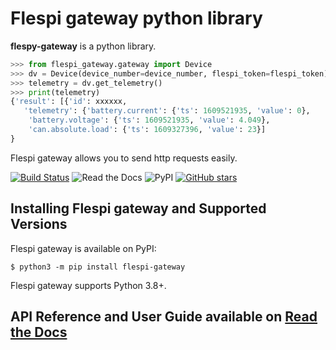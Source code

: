 # Flespi gateway python library

**flespy-gateway** is a python library.

```python
>>> from flespi_gateway.gateway import Device
>>> dv = Device(device_number=device_number, flespi_token=flespi_token)
>>> telemetry = dv.get_telemetry()
>>> print(telemetry)
{'result': [{'id': xxxxxx,
   'telemetry': {'battery.current': {'ts': 1609521935, 'value': 0},
    'battery.voltage': {'ts': 1609521935, 'value': 4.049},
    'can.absolute.load': {'ts': 1609327396, 'value': 23}]
}
```

Flespi gateway allows you to send http requests easily.

[![Build Status](https://travis-ci.com/vlavrik/flespi-gateway.svg?branch=main)](https://travis-ci.com/vlavrik/flespi-gateway)
![Read the Docs](https://img.shields.io/readthedocs/flespi-gateway)
![PyPI](https://img.shields.io/pypi/v/flespi-gateway?label=flespi-gateway)
[![GitHub stars](https://img.shields.io/github/stars/vlavrik/flespi-gateway)](https://github.com/vlavrik/flespi-gateway/stargazers)

## Installing Flespi gateway and Supported Versions

Flespi gateway is available on PyPI:

```console
$ python3 -m pip install flespi-gateway
```

Flespi gateway supports Python 3.8+.

## API Reference and User Guide available on [Read the Docs](https://flespi-gateway.readthedocs.io)
